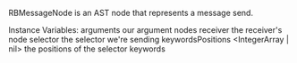 RBMessageNode is an AST node that represents a message send.Instance Variables:	arguments	<SequenceableCollection of: RBValueNode>	 our argument nodes	receiver	<RBValueNode>	the receiver's node	selector	<Symbol>	the selector we're sending	keywordsPositions	<IntegerArray | nil>	the positions of the selector keywords